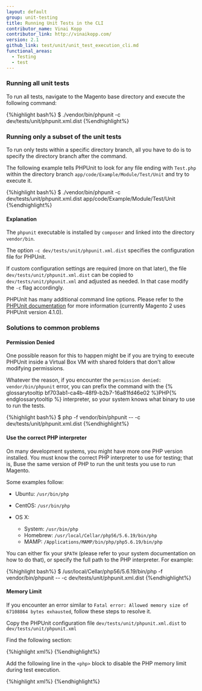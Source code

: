 ```yaml
---
layout: default
group: unit-testing
title: Running Unit Tests in the CLI
contributor_name: Vinai Kopp
contributor_link: http://vinaikopp.com/
version: 2.1
github_link: test/unit/unit_test_execution_cli.md
functional_areas:
  - Testing
  - test
---
```


### Running all unit tests

To run all tests, navigate to the Magento base directory and execute the following command:

{%highlight bash%}
$ ./vendor/bin/phpunit -c dev/tests/unit/phpunit.xml.dist
{%endhighlight%}

### Running only a subset of the unit tests

To run only tests within a specific directory branch, all you have to do is to specify the directory branch after the command.

The following example tells PHPUnit to look for any file ending with `Test.php` within the directory branch `app/code/Example/Module/Test/Unit` and try to execute it.

{%highlight bash%}
$ ./vendor/bin/phpunit -c dev/tests/unit/phpunit.xml.dist app/code/Example/Module/Test/Unit
{%endhighlight%}

#### Explanation

The `phpunit` executable is installed by `composer` and linked into the directory `vendor/bin`.  

The option `-c dev/tests/unit/phpunit.xml.dist` specifies the configuration file for PHPUnit.  

If custom configuration settings are required (more on that later), the file `dev/tests/unit/phpunit.xml.dist` can be copied to `dev/tests/unit/phpunit.xml` and adjusted as needed. In that case modify the `-c` flag accordingly.  

PHPUnit has many additional command line options. Please refer to the [PHPUnit documentation](https://phpunit.de/manual/4.1/en/textui.html#textui.clioptions) for more information (currently Magento 2 uses PHPUnit version 4.1.0).

### Solutions to common problems

#### Permission Denied
One possible reason for this to happen might be if you are trying to execute PHPUnit inside a Virtual Box VM with shared folders that don't allow modifying permissions.

Whatever the reason, if you encounter the `permission denied: vendor/bin/phpunit` error, you can prefix the command with the {% glossarytooltip bf703ab1-ca4b-48f9-b2b7-16a81fd46e02 %}PHP{% endglossarytooltip %} interpreter, so your system knows what binary to use to run the tests.  

{%highlight bash%}
$ php -f vendor/bin/phpunit -- -c dev/tests/unit/phpunit.xml.dist
{%endhighlight%}

#### Use the correct PHP interpreter
On many development systems, you might have more one PHP version installed. You must know the correct PHP interpreter to use for testing; that is, Buse the same version of PHP to run the unit tests you use to run Magento.

Some examples follow:

*	Ubuntu: `/usr/bin/php`
*	CentOS: `/usr/bin/php`
*	OS X:

	* System: `/usr/bin/php`
	* Homebrew: `/usr/local/Cellar/php56/5.6.19/bin/php`
	* MAMP: `/Applications/MAMP/bin/php/php5.6.19/bin/php`

You can either fix your `$PATH` (please refer to your system documentation on how to do that), or specify the full path to the PHP interpreter. For example:

{%highlight bash%}
$ /usr/local/Cellar/php56/5.6.19/bin/php -f vendor/bin/phpunit -- -c dev/tests/unit/phpunit.xml.dist
{%endhighlight%}

#### Memory Limit
If you encounter an error similar to `Fatal error: Allowed memory size of 67108864 bytes exhausted`, follow these steps to resolve it.

Copy the PHPUnit configuration file `dev/tests/unit/phpunit.xml.dist` to `dev/tests/unit/phpunit.xml`

Find the following section:

{%highlight xml%}
<php>
    <ini name="date.timezone" value="America/Los_Angeles"/>
    <ini name="xdebug.max_nesting_level" value="200"/>
</php>
{%endhighlight%}

Add the following line in the `<php>` block to disable the PHP memory limit during test execution.

{%highlight xml%}
<ini name="memory_limit" value="-1"/>
{%endhighlight%}

